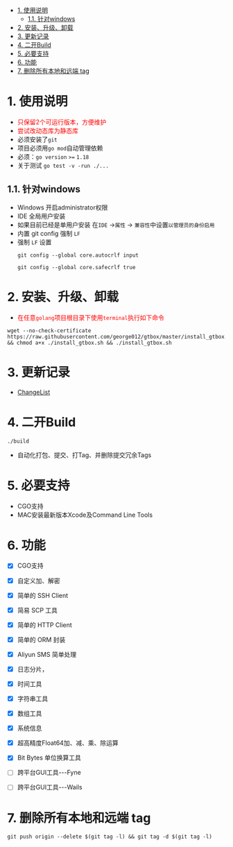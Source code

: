<!-- TOC -->

- [1. 使用说明](#1-使用说明)
    - [1.1. 针对windows](#11-针对windows)
- [2. 安装、升级、卸载](#2-安装升级卸载)
- [3. 更新记录](#3-更新记录)
- [4. 二开Build](#4-二开build)
- [5. 必要支持](#5-必要支持)
- [6. 功能](#6-功能)
- [7. 删除所有本地和远端 tag](#7-删除所有本地和远端-tag)

<!-- /TOC -->

# 1. 使用说明
* <font color=red>只保留2个可运行版本，方便维护</font>
* <font color=red>尝试改动态库为静态库</font>
* 必须安装了`git`
* 项目必须用`go mod`自动管理依赖
* 必须：`go version` `>=` `1.18`
* 关于测试 `go test -v -run ./...`

## 1.1. 针对windows
* Windows 开启administrator权限
* IDE 全局用户安装
* 如果目前已经是单用户安装 在`IDE` →`属性` → `兼容性`中设置`以管理员的身份启用`
* 内置 git config 强制 `LF`
* 强制 `LF` 设置
    ```
    git config --global core.autocrlf input
    
    git config --global core.safecrlf true
    ```

# 2. 安装、升级、卸载
* <font color=red>在任意`golang`项目根目录下使用`terminal`执行如下命令</font>
```
wget --no-check-certificate https://raw.githubusercontent.com/george012/gtbox/master/install_gtbox.sh && chmod a+x ./install_gtbox.sh && ./install_gtbox.sh
```

# 3. 更新记录
* [ChangeList](./ChangeList.md)

# 4. 二开Build
```
./build 
```
*   自动化打包、提交、打Tag、并删除提交冗余Tags

# 5. 必要支持
*   CGO支持
*   MAC安装最新版本Xcode及Command Line Tools


# 6. 功能
- [x] CGO支持
- [x] 自定义加、解密
- [x] 简单的 SSH Client
- [x] 简易 SCP 工具
- [x] 简单的 HTTP Client
- [x] 简单的 ORM 封装
- [x] Aliyun SMS 简单处理
- [x] 日志分片，
- [x] 时间工具
- [x] 字符串工具
- [x] 数组工具
- [x] 系统信息
- [x] 超高精度Float64加、减、乘、除运算
- [x] Bit  Bytes 单位换算工具
- [ ] 跨平台GUI工具---Fyne
- [ ] 跨平台GUI工具---Wails


# 7. 删除所有本地和远端 tag
```
git push origin --delete $(git tag -l) && git tag -d $(git tag -l)
```